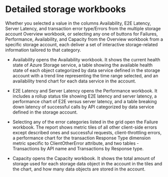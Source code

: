 # Detailed storage workbooks

Whether you selected a value in the columns Availability, E2E Latency, Server Latency, and transaction error type/Errors from the multiple storage account Overview workbook, or selecting any one of buttons for Failures, Performance, Availability, and Capacity from the Overview workbook from a specific storage account, each deliver a set of interactive storage-related information tailored to that category.

- Availability opens the Availability workbook. It shows the current health state of Azure Storage service, a table showing the available health state of each object categorized by data service defined in the storage account with a trend line representing the time range selected, and an availability trend chart for each data service in the account.

- E2E Latency and Server Latency opens the Performance workbook. It includes a rollup status tile showing E2E latency and server latency, a performance chart of E2E versus server latency, and a table breaking down latency of successful calls by API categorized by data service defined in the storage account.

- Selecting any of the error categories listed in the grid open the Failure workbook. The report shows metric tiles of all other client-side errors except described ones and successful requests, client-throttling errors, a performance chart for the transaction Response Type dimension metric specific to ClientOtherError attribute, and two tables - Transactions by API name and Transactions by Response type.

- Capacity opens the Capacity workbook. It shows the total amount of storage used for each storage data object in the account in the tiles and the chart, and how many data objects are stored in the account.